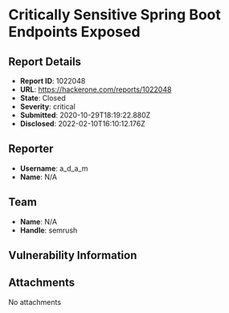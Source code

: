 # Critically Sensitive Spring Boot Endpoints Exposed

## Report Details
- **Report ID**: 1022048
- **URL**: https://hackerone.com/reports/1022048
- **State**: Closed
- **Severity**: critical
- **Submitted**: 2020-10-29T18:19:22.880Z
- **Disclosed**: 2022-02-10T16:10:12.176Z

## Reporter
- **Username**: a_d_a_m
- **Name**: N/A

## Team
- **Name**: N/A
- **Handle**: semrush

## Vulnerability Information


## Attachments
No attachments
